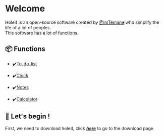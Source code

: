 # Welcome

Hole4 is an open-source software created by [@ImTemane](https://github.com/ImTemane) who simplify the life of a lot of peoples.  
This software has a lot of functions.  

## 📦 Functions

- ✔️[To-do-list](getting-started/functions/#to-do-list)

- ✔️[Clock](getting-started/functions/#clock)

- ✔️[Notes](getting-started/functions/#notes)

- ✔️[Calculator](getting-started/functions/#calculator)

## 🏃 Let's begin !

First, we need to download hole4, click ***[here](download)*** to go to the download page.
